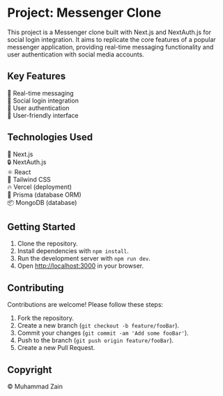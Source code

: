 # Project: Messenger Clone

This project is a Messenger clone built with Next.js and NextAuth.js for social login integration. It aims to replicate the core features of a popular messenger application, providing real-time messaging functionality and user authentication with social media accounts.

## Key Features
📱 Real-time messaging  
🔐 Social login integration  
🔑 User authentication  
🎨 User-friendly interface  

## Technologies Used
🚀 Next.js  
🔒 NextAuth.js  
⚛️ React  
🎨 Tailwind CSS  
🔥 Vercel (deployment)  
💼 Prisma (database ORM)  
📦 MongoDB (database)  

## Getting Started
1. Clone the repository.
2. Install dependencies with `npm install`.
3. Run the development server with `npm run dev`.
4. Open [http://localhost:3000](http://localhost:3000) in your browser.

## Contributing
Contributions are welcome! Please follow these steps:
1. Fork the repository.
2. Create a new branch (`git checkout -b feature/fooBar`).
3. Commit your changes (`git commit -am 'Add some fooBar'`).
4. Push to the branch (`git push origin feature/fooBar`).
5. Create a new Pull Request.

## Copyright
© Muhammad Zain

